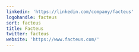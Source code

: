 ```yaml
---
linkedin: 'https://linkedin.com/company/facteus'
logohandle: facteus
sort: facteus
title: Facteus
twitter: facteus
website: 'https://www.facteus.com/'
---
```

